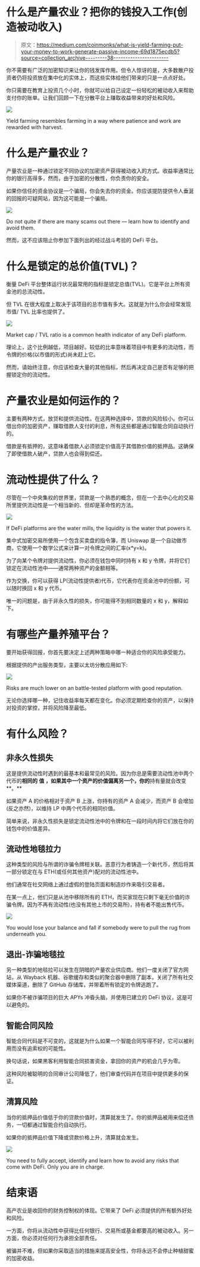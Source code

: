 # 什么是产量农业？把你的钱投入工作(创造被动收入)

> 原文：<https://medium.com/coinmonks/what-is-yield-farming-put-your-money-to-work-generate-passive-income-69d1875ecdb5?source=collection_archive---------38----------------------->

你不需要有广泛的加密知识来让你的钱发挥作用。但令人惊讶的是，大多数散户投资者仍将投资放在集中化的实体上，而这些实体给他们带来的只是一点点好处。

你只需要在教育上投资几个小时，你就可以给自己设定一份轻松的被动收入来帮助支付你的账单。让我们回顾一下在分散平台上赚取收益带来的好处和风险。

![](img/7aa84bf58193b616dd686f563222edfb.png)

Yield farming resembles farming in a way where patience and work are rewarded with harvest.

# 什么是产量农业？

产量农业是一种通过锁定不同协议的加密资产获得被动收入的方式。收益率通常比你的银行高得多，然而，由于加密的分散性，你负责你的安全。

如果你信任的资金协议是一个骗局，你会失去你的资金。你应该提防提供令人垂涎的回报的可疑网站，因为这可能是一个骗局。

![](img/08585fdee2ec0da7b718653eaf922058.png)

Do not quite if there are many scams out there — learn how to identify and avoid them.

然而，这不应该阻止你参加下面列出的经过战斗考验的 DeFi 平台。

# 什么是锁定的总价值(TVL)？

衡量 DeFi 平台整体运行状况最常用的指标是锁定总值(TVL)。它是平台上所有资金池的总流动性。

但 TVL 在很大程度上取决于该项目的总市值有多大。这就是为什么你会经常发现市值/ TVL 比率也提供了。

![](img/7df4494237a9e0f9472dad07e9a7a611.png)

Market cap / TVL ratio is a common health indicator of any DeFi platform.

理论上，这个比例越低，项目越好。较低的比率意味着项目中有更多的流动性，而令牌的价格(以市值的形式)尚未赶上它。

然而，请始终注意，你应该检查大量的其他指标，然后再决定自己是否有足够的把握锁定你的流动性。

# 产量农业是如何运作的？

主要有两种方式，放贷和提供流动性。在这两种选择中，贷款的风险较小。你可以借出你的加密资产，赚取借款人支付的利息，所有这些都是通过智能合同自动执行的。

借款是有抵押的，这意味着借款人必须锁定价值高于其借款价值的抵押品。这确保了即使借款人破产，贷款人也会得到偿还。

# 流动性提供了什么？

尽管在一个中央集权的世界里，贷款是一个熟悉的概念，但在一个去中心化的交易所里提供流动性是一个相当新的、但却是革命性的方法。

![](img/7c3ed54db0071778df9728dfeaf9cb68.png)

If DeFi platforms are the water mills, the liquidity is the water that powers it.

集中式加密交易所使用一个包含买卖盘的指令簿，而 Uniswap 是一个自动做市商，它使用一个数学公式来计算一对令牌之间的汇率(x*y=k)。

为了向某个令牌对提供流动性，你必须在钱包中同时持有 x 和 y 令牌，并将它们锁定在流动性池中——通常两种资产的金额相等。

作为交换，你可以获得 LP(流动性提供者)代币，它代表你在资金池中的份额，可以随时换回 x 和 y 代币。

唯一的问题是，由于非永久性的损失，你可能得不到相同数量的 x 和 y，解释如下。

# 有哪些产量养殖平台？

要开始获得回报，你首先要决定上述两种策略中哪一种适合你的风险承受能力。

根据提供的产出服务类型，主要以太坊分散应用如下:

![](img/a09e2617cdefbbbfcf99c6ee50ac456b.png)

Risks are much lower on an battle-tested platform with good reputation.

无论你选择哪一种，记住收益率每天都在变化。你必须定期检查你的资产，以保持对投资的掌控，并将风险降至最低。

# 有什么风险？

## 非永久性损失

这是提供流动性时遇到的最基本和最常见的风险。因为你总是需要流动性池中两个代币的**相同的** **值** **，如果其中一个资产的价值偏离另一个，你的**持有量就会改变**。**

如果资产 A 的价格相对于资产 B 上涨，你持有的资产 A 会减少，而资产 B 会增加(反之亦然)，以维持 LP 中两个代币的相同价值。

简单来说，非永久性损失是锁定流动性池中的令牌和在一段时间内将它们放在你的钱包中的价值差异。

## 流动性地毯拉力

这种类型的风险与所谓的诈骗令牌相关联。恶意行为者铸造一个新代币，然后将其一部分锁定在与 ETH(或任何其他资产)配对的流动性池中。

他们通常在社交网络上通过虚假的登陆页面和制造炒作来吸引交易者。

在某一点上，他们只是从池中移除所有的 ETH，而买家现在只剩下毫无价值的诈骗令牌。因为不再有流动性(也没有其他上市的交易所)，持有者不能出售代币。

![](img/deaa9e0933fff314868d9feaa98b4611.png)

You would lose your balance and fall if somebody were to pull the rug from underneath you.

## 退出-诈骗地毯拉

另一种类型的地毯拉可以发生在阴暗的产量农业供应商。他们一度关闭了官方网站，从 Wayback 机器、谷歌缓存和类似的聚合器中删除了副本，关闭了所有社交媒体渠道，删除了 GitHub 存储库，并带着所有锁定的令牌逃跑了。

如果你不被诈骗项目的巨大 APYs 冲昏头脑，并使用已建立的 DeFi 协议，这是可以避免的。

## 智能合同风险

智能合同代码是不可变的，这就是为什么如果一个智能合同写得不好，它可以被利用而没有追索权的可能性。

换句话说，如果黑客利用智能合同损害资金，拿回你的资产的机会几乎为零。

这种风险被聪明的合同审计公司降低了，他们审查代码并在项目中提供更多的保证。

## 清算风险

当你的抵押品价值低于你的贷款价值时，清算就发生了。你的抵押品被用来偿还债务，一切都通过智能合约自动执行。

如果你的抵押品价值下降或贷款价格上升，清算就会发生。

![](img/069411a910f19f7fe035bfeaee5fd50f.png)

You need to fully accept, identify and learn how to avoid any risks that come with DeFi. Only you are in charge.

# 结束语

高产农业是收回你的财务控制权的体现。它带来了 DeFi 必须提供的所有额外好处和风险。

一方面，你将从流动性中获得比任何银行、交易所或基金都要高的被动收入。另一方面，你必须对任何行为承担全部责任。

被骗并不难，但如果你采取适当的措施来提高安全性，你将永远不会停止种植甜蜜的加密收益。